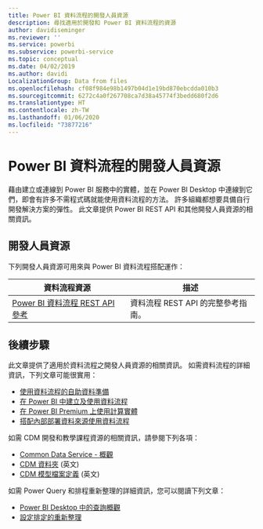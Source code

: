 ```yaml
---
title: Power BI 資料流程的開發人員資源
description: 尋找適用於開發和 Power BI 資料流程的資源
author: davidiseminger
ms.reviewer: ''
ms.service: powerbi
ms.subservice: powerbi-service
ms.topic: conceptual
ms.date: 04/02/2019
ms.author: davidi
LocalizationGroup: Data from files
ms.openlocfilehash: cf08f984e98b1497b04d1e19bd870ebcdda010b3
ms.sourcegitcommit: 6272c4a0f267708ca7d38a45774f3bedd680f2d6
ms.translationtype: HT
ms.contentlocale: zh-TW
ms.lasthandoff: 01/06/2020
ms.locfileid: "73877216"
---
```

# <a name="developer-resources-for-power-bi-dataflows"></a>Power BI 資料流程的開發人員資源

藉由建立或連線到 Power BI 服務中的實體，並在 Power BI Desktop 中連線到它們，即會有許多不需程式碼就能使用資料流程的方法。 許多組織都想要具備自行開發解決方案的彈性。 此文章提供 Power BI REST API 和其他開發人員資源的相關資訊。


## <a name="developer-resources"></a>開發人員資源

下列開發人員資源可用來與 Power BI 資料流程搭配運作：


| 資料流程資源 | 描述 |
| --- | --- |
| [Power BI 資料流程 REST API 參考](https://go.microsoft.com/fwlink/?linkid=2047629)    | 資料流程 REST API 的完整參考指南。|


## <a name="next-steps"></a>後續步驟

此文章提供了適用於資料流程之開發人員資源的相關資訊。 如需資料流程的詳細資訊，下列文章可能很實用：

* [使用資料流程的自助資料準備](service-dataflows-overview.md)
* [在 Power BI 中建立及使用資料流程](service-dataflows-create-use.md)
* [在 Power BI Premium 上使用計算實體](service-dataflows-computed-entities-premium.md)
* [搭配內部部署資料來源使用資料流程](service-dataflows-on-premises-gateways.md)

如需 CDM 開發和教學課程資源的相關資訊，請參閱下列各項：
* [Common Data Service - 概觀](https://docs.microsoft.com/powerapps/common-data-model/overview)
* [CDM 資料夾](https://go.microsoft.com/fwlink/?linkid=2045304) \(英文\)
* [CDM 模型檔案定義](https://go.microsoft.com/fwlink/?linkid=2045521) \(英文\)


如需 Power Query 和排程重新整理的詳細資訊，您可以閱讀下列文章：
* [Power BI Desktop 中的查詢概觀](desktop-query-overview.md)
* [設定排定的重新整理](refresh-scheduled-refresh.md)



